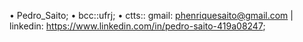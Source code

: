 • Pedro_Saito;
• bcc::ufrj;
• ctts:: gmail: phenriquesaito@gmail.com | linkedin: https://www.linkedin.com/in/pedro-saito-419a08247;
<!---
sait0w/sait0w is a ✨ special ✨ repository because its `README.md` (this file) appears on your GitHub profile.
You can click the Preview link to take a look at your changes.
--->
